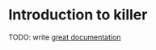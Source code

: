 # Introduction to killer

TODO: write [great documentation](http://jacobian.org/writing/what-to-write/)
